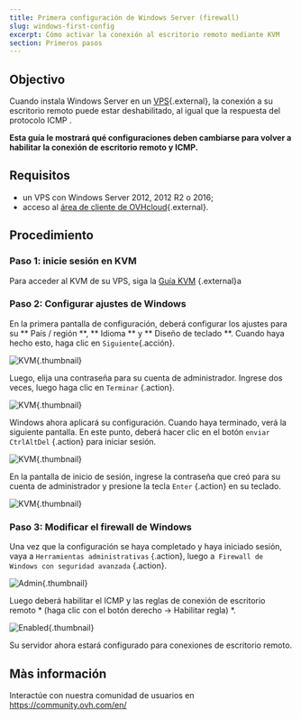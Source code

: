 ```yaml
---
title: Primera configuración de Windows Server (firewall)
slug: windows-first-config
excerpt: Cómo activar la conexión al escritorio remoto mediante KVM
section: Primeros pasos
---
```


## Objectivo
Cuando instala Windows Server en un [VPS](https://www.ovhcloud.com/en-ca/vps/){.external}, la conexión a su escritorio remoto puede estar deshabilitado, al igual que la respuesta del protocolo ICMP .


**Esta guía le mostrará qué configuraciones deben cambiarse para volver a habilitar la conexión de escritorio remoto y ICMP.**

## Requisitos

- un VPS con Windows Server 2012, 2012 R2 o 2016;
- acceso al [área de cliente de OVHcloud](https://ca.ovh.com/auth/?action=gotomanager&from=https://www.ovh.com/world/&ovhSubsidiary=ws){.external}.

## Procedimiento

### Paso 1: inicie sesión en KVM

Para acceder al KVM de su VPS, siga la [Guía KVM](../utilizar_el_kvm_para_los_vps) {.external}a

### Paso 2: Configurar ajustes de Windows

En la primera pantalla de configuración, deberá configurar los ajustes para su ** País / región **, ** Idioma ** y ** Diseño de teclado **. Cuando haya hecho esto, haga clic en `Siguiente`{.acción}.

![KVM](images/setup-03.png){.thumbnail}

Luego, elija una contraseña para su cuenta de administrador. Ingrese dos veces, luego haga clic en ` Terminar ` {.action}.

![KVM](images/setup-04.png){.thumbnail}

Windows ahora aplicará su configuración. Cuando haya terminado, verá la siguiente pantalla. En este punto, deberá hacer clic en el botón `enviar CtrlAltDel` {.action} para iniciar sesión.

![KVM](images/setup-05.png){.thumbnail}

En la pantalla de inicio de sesión, ingrese la contraseña que creó para su cuenta de administrador y presione la tecla `Enter` {.action} en su teclado.

![KVM](images/setup-06.png){.thumbnail}

### Paso 3: Modificar el firewall de Windows

Una vez que la configuración se haya completado y haya iniciado sesión, vaya a `Herramientas administrativas` {.action}, luego a` Firewall de Windows con seguridad avanzada` {.action}.

![Admin](images/windows4.png){.thumbnail}

Luego deberá habilitar el ICMP y las reglas de conexión de escritorio remoto * (haga clic con el botón derecho -> Habilitar regla) *.

![Enabled](images/windows5.png){.thumbnail}

Su servidor ahora estará configurado para conexiones de escritorio remoto.

## Màs información

Interactúe con nuestra comunidad de usuarios en <https://community.ovh.com/en/>

